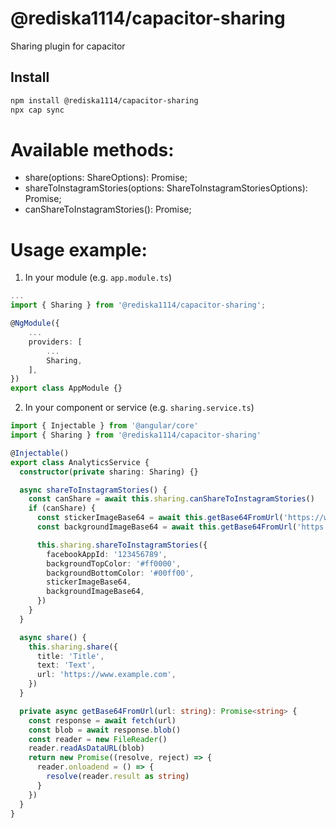 # @rediska1114/capacitor-sharing

Sharing plugin for capacitor

## Install

```bash
npm install @rediska1114/capacitor-sharing
npx cap sync
```

# Available methods:

- share(options: ShareOptions): Promise<void>;
- shareToInstagramStories(options: ShareToInstagramStoriesOptions): Promise<void>;
- canShareToInstagramStories(): Promise<boolean>;

# Usage example:

1. In your module (e.g. `app.module.ts`)

```ts
...
import { Sharing } from '@rediska1114/capacitor-sharing';

@NgModule({
	...
	providers: [
		...
		Sharing,
	],
})
export class AppModule {}

```

2. In your component or service (e.g. `sharing.service.ts`)

```ts
import { Injectable } from '@angular/core'
import { Sharing } from '@rediska1114/capacitor-sharing'

@Injectable()
export class AnalyticsService {
  constructor(private sharing: Sharing) {}

  async shareToInstagramStories() {
    const canShare = await this.sharing.canShareToInstagramStories()
    if (canShare) {
      const stickerImageBase64 = await this.getBase64FromUrl('https://www.example.com/sticker.png')
      const backgroundImageBase64 = await this.getBase64FromUrl('https://www.example.com/background.png')

      this.sharing.shareToInstagramStories({
        facebookAppId: '123456789',
        backgroundTopColor: '#ff0000',
        backgroundBottomColor: '#00ff00',
        stickerImageBase64,
        backgroundImageBase64,
      })
    }
  }

  async share() {
    this.sharing.share({
      title: 'Title',
      text: 'Text',
      url: 'https://www.example.com',
    })
  }

  private async getBase64FromUrl(url: string): Promise<string> {
    const response = await fetch(url)
    const blob = await response.blob()
    const reader = new FileReader()
    reader.readAsDataURL(blob)
    return new Promise((resolve, reject) => {
      reader.onloadend = () => {
        resolve(reader.result as string)
      }
    })
  }
}
```

```

```
